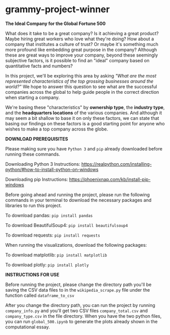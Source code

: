 # grammy-project-winner
**The Ideal Company for the Global Fortune 500**

What does it take to be a great company? Is it achieving a great product? Maybe hiring great workers who love what they're doing? How about a company that institutes a culture of trust? Or maybe it's something much more profound like embedding great purpose in the company? Although these are great ways to improve your company, beyond these seemingly subjective factors, is it possible to find an "ideal" company based on quantitative facts and numbers?

In this project, we'll be exploring this area by asking *"What are the most represented characteristics of the top grossing businesses around the world?"* We hope to answer this question to see what are the successful companies across the global to help guide people in the correct direction when starting a company. 

We're basing these "characteristics" by **ownership type**, the **industry type**, and the **headquarters locations** of the various companies. And although it may seem a bit shallow to base it on only these factors, we can state that basing our findings on these factors is a good starting point for anyone who wishes to make a top company across the globe.

**DOWNLOAD PREREQUISITES**

Please making sure you have ``Python 3`` and ``pip`` already downloaded before running these commands. 

Downloading Python 3 Instructions: https://realpython.com/installing-python/#how-to-install-python-on-windows

Downloading pip Instructions: https://phoenixnap.com/kb/install-pip-windows

Before going ahead and running the project, please run the following commands in your terminal to download the necessary packages and libraries to run this project. 

To download pandas: ``pip install pandas``

To download BeautifulSoup4: ``pip install beautifulsoup4`` 

To download requests: ``pip install requests``

When running the visualizations, download the following packages:

To download matplotlib: ``pip install matplotlib``

To download plotly: ``pip install plotly``

**INSTRUCTIONS FOR USE**

Before running the project, please change the directory path you'll be saving the CSV data files to in the ``wikipedia_scrape.py`` file under the function called ``dataframe_to_csv``

After you change the directory path, you can run the project by running ``company_info.py`` and you'll get two CSV files ``company_total.csv`` and ``company_type.csv`` in the file directory. When you have the two python files, you can run ``global_500.ipynb``  to generate the plots already shown in the computational essay.